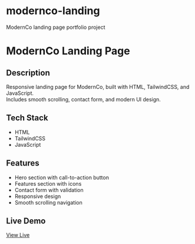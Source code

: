 # modernco-landing
ModernCo landing page portfolio project
# ModernCo Landing Page

## Description
Responsive landing page for ModernCo, built with HTML, TailwindCSS, and JavaScript.  
Includes smooth scrolling, contact form, and modern UI design.  

## Tech Stack
- HTML
- TailwindCSS
- JavaScript

## Features
- Hero section with call-to-action button
- Features section with icons
- Contact form with validation
- Responsive design
- Smooth scrolling navigation

## Live Demo
[View Live](https://username.github.io/modernco-landing/)
